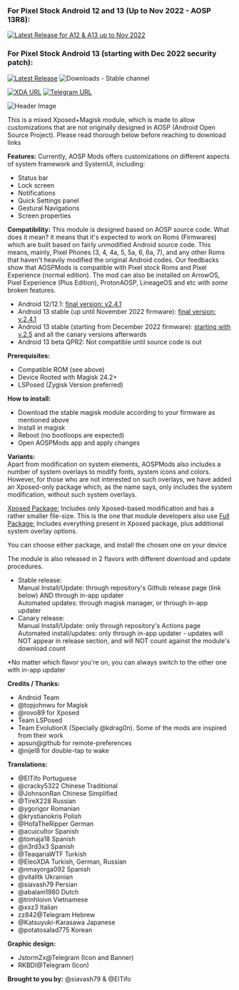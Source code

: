 ### For Pixel Stock Android 12 and 13 (Up to Nov 2022 - AOSP 13R8):  
[![Latest Release for A12 & A13 up to Nov 2022](https://img.shields.io/badge/Download-v2.4.1-blue)](https://github.com/siavash79/AOSPMods/releases/tag/v2.4.1)  

### For Pixel Stock Android 13 (starting with Dec 2022 security patch):  
[![Latest Release](https://img.shields.io/github/v/release/siavash79/aospmods?color=green&include_prereleases&label=Download)](https://github.com/siavash79/AOSPMods/releases/latest)
![Downloads - Stable channel](https://img.shields.io/github/downloads/siavash79/aospmods/total?color=red&label=Downloads%20-%20Stable%20Channel)

[![XDA URL](https://img.shields.io/twitter/url?label=XDA%20Developers&logo=XDA-Developers&style=social&url=https%3A%2F%2Fsh-ort.app%2F1fjst)](https://sh-ort.app/1fjst)
[![Telegram URL](https://img.shields.io/twitter/url?label=Telegram&logo=telegram&style=social&url=https%3A%2F%2Ft.me%2FAOSPMods_Support)](https://t.me/AOSPMods_Support)

![Header Image](https://github.com/siavash79/AOSPMods/blob/canary/.github/AOSPMods_Banner_1280.jpg?raw=true)

This is a mixed Xposed+Magisk module, which is made to allow customizations that are not originally designed in AOSP (Android Open Source Project). Please read thorough below before reaching to download links

**Features:**
Currently, AOSP Mods offers customizations on different aspects of system framework and SystemUI, including:
- Status bar
- Lock screen
- Notifications
- Quick Settings panel
- Gestural Navigations
- Screen properties

**Compatibility:**
This module is designed based on AOSP source code. What does it mean? it means that it's expected to work on Roms (Firmwares) which are built based on fairly unmodified Android source code. This means, mainly, Pixel Phones (3, 4, 4a, 5, 5a, 6, 6a, 7), and any other Roms that haven't heavily modified the original Android codes. Our feedbacks show that AOSPMods is compatible with Pixel stock Roms and Pixel Experience (normal edition). The mod can also be installed on ArrowOS, Pixel Experience (Plus Edition), ProtonAOSP, LineageOS and etc with *some* broken features.

- Android 12/12.1:   [final version: v2.4.1](https://github.com/siavash79/AOSPMods/releases/tag/v2.4.1)
- Android 13 stable (up until November 2022 firmware):   [final version: v.2.4.1](https://github.com/siavash79/AOSPMods/releases/tag/v2.4.1)
- Android 13 stable (starting from December 2022 firmware): [starting with v.2.5](https://github.com/siavash79/AOSPMods/releases/tag/v2.5.0) and all the canary versions afterwards
- Android 13 beta QPR2: Not compatible until source code is out
   

**Prerequisites:**
- Compatible ROM (see above)
- Device Rooted with Magisk 24.2+
- LSPosed (Zygisk Version preferred)


**How to install:**
- Download the stable magisk module according to your firmware as mentioned above 
- Install in magisk
- Reboot (no bootloops are expected)
- Open AOSPMods app and apply changes

**Variants:**  
Apart from modification on system elements, AOSPMods also includes a number of system overlays to modify fonts, system icons and colors.
However, for those who are not interested on such overlays, we have added an Xposed-only package which, as the name says, only includes the system modification, without such system overlays.

<ins>Xposed Package:</ins> Includes only Xposed-based modification and has a rather smaller file-size. This is the one that module developers also use
<ins>Full Package:</ins> Includes everything present in Xposed package, plus additional system overlay options.

You can choose either package, and install the chosen one on your device  
  
  
The module is also released in 2 flavors with different download and update procedures.
- Stable release:  
Manual Install/Update: through repository's Github release page (link below) AND through in-app updater  
Automated updates: through magisk manager, or through in-app updater  
- Canary release:  
Manual Install/Update: only through repository's Actions page  
Automated install/updates: only through in-app updater - updates will NOT appear in release section, and will NOT count against the module's download count  

*No matter which flavor you're on, you can always switch to the other one with in-app updater

**Credits / Thanks:**
- Android Team
- @topjohnwu for Magisk
- @rovo89 for Xposed
- Team LSPosed
- Team EvolutionX (Specially @kdrag0n). Some of the mods are inspired from their work
- apsun@github for remote-preferences
- @nijel8 for double-tap to wake

**Translations:**
- @ElTifo Portuguese
- @cracky5322 Chinese Traditional
- @JohnsonRan Chinese Simplified
- @TireX228 Russian
- @ygorigor Romanian
- @krystianokris Polish
- @HofaTheRipper German
- @acuicultor Spanish
- @tomaja18 Spanish
- @n3rd3x3 Spanish
- @TeaqariaWTF Turkish
- @EleoXDA Turkish, German, Russian
- @nmayorga092   Spanish
- @vitalitk Ukrainian
- @siavash79 Persian
- @abalam1980 Dutch
- @trinhloivn Vietnamese
- @xxz3 Italian
- zz842@Telegram Hebrew
- @Katsuyuki-Karasawa Japanese
- @potatosalad775 Korean

**Graphic design:**  
- JstormZx@Telegram (Icon and Banner) 
- RKBDI@Telegram  (Icon)

**Brought to you by:**
@siavash79 & @ElTifo
